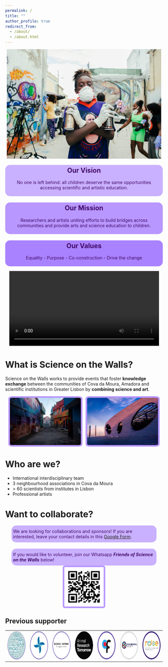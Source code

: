 ```yaml
---
permalink: /
title: ""
author_profile: true
redirect_from: 
  - /about/
  - /about.html
---
```


<div style="display: flex; justify-content: center; gap: 10px; margin-bottom: 20px;">
  <img src="/images/homepage/homepage.jpeg" alt="Cova da Moura Street" style="width: 98%;height: 350px; object-fit: cover;">
</div>

<div style="background-color:rgb(202, 177, 255); padding: 5px; color: #400868; text-align: center; border-radius: 15px; margin-bottom: 20px;">
  <h2 style="margin-top: 0;">Our Vision</h2>
  <p>No one is left behind: all children deserve the same opportunities accessing scientific and artistic education.</p>
</div>

<div style="background-color:rgb(184, 151, 255); padding: 5px; color: #400868; text-align: center; border-radius: 15px; margin-bottom: 20px;">
  <h2 style="margin-top: 0;">Our Mission</h2>
  <p>Researchers and artists uniting efforts to build bridges across communities and provide arts and science education to children.</p>
</div>

<div style="background-color:rgb(169, 130, 255); padding: 5px; color: #400868; text-align: center; border-radius: 15px; margin-bottom: 15px;">
  <h2 style="margin-top: 0;">Our Values</h2>
  <p>Equality - Purpose - Co-construction - Drive the change</p>
</div>

<div style="text-align: center; margin-bottom: 20px;">
  <video style="width: 95%; object-fit: cover;" controls controlslist="nodownload">
      <source src="/images/videos/IntroSOTW.mp4" type="video/mp4">
      Your browser does not support the video tag.
  </video>
</div>

What is Science on the Walls?
======

Science on the Walls works to provide events that foster **knowledge exchange** between the communities of Cova da Moura, Amadora and scientific institutions in Greater Lisbon by **combining science and art**.

<div style="display: flex; justify-content: center; gap: 10px; margin-bottom: 20px;">
  <img src="/images/homepage/cdm.jpeg" alt="Cova da Moura Street" style="border: 5px solid rgb(184, 151, 255); width: 45%; border-radius: 5%;">
  <img src="/images/homepage/cf.jpeg" alt="Scientific Institution" style="border: 5px solid rgb(184, 151, 255); width: 45%; border-radius: 5%;">
</div>


Who are we?
======

* International interdisciplinary team
* 3 neighbourhood associations in Cova da Moura
* \> 60 scientists from institutes in Lisbon
* Professional artists


Want to collaborate?
======


<div style="background-color:rgb(202, 177, 255); padding: 5px; color: #400868; text-align: left; border-radius: 15px; margin: 0px 20px 20px 20px;">
  <p style="margin-top: 5px;margin-bottom: 5px;">
    We are looking for collaborations and sponsors!
    If you are interested, leave your contact details in this <a href="https://docs.google.com/forms/d/e/1FAIpQLSfOI8H3haxp8JehcLqEXyI9n93dEOfjpNkAUIRq6KYkN71Z8A/viewform?usp=sf_link" target="_blank">Google Form</a>.</p>
</div>

<div style="background-color:rgb(202, 177, 255); padding: 5px; color: #400868; text-align: left; border-radius: 15px; margin: 0px 20px 0px 20px;">
  <p style="margin-top: 5px;margin-bottom: 5px;">
    If you would like to volunteer, join our Whatsapp <strong><i>Friends of Science on the Walls</i></strong> below!
  </p>
</div>

<div style="display: flex; justify-content: center; margin-bottom: 20px;">
  <img src="/images/homepage/friendofsotw.png" alt="Cova da Moura Street" style="border: 5px solid rgb(184, 151, 255); width: 25%; border-radius: 5%;">
</div>

Previous supporter
----

<!-- Table of sponsors each cell is a thumbnail -->

<table style="border-collapse: collapse; width: 100%; text-align: center; border: none;">
  <tr>
    <td style="border: none;"><img src="/images/homepage/sponsors/sponsor.png" alt="img1" style="border-radius: 50%; width: 90px; height: 90px;"></td>
    <td style="border: none;"><img src="/images/homepage/sponsors/moinho.png" alt="img1" style="border-radius: 50%; width: 90px; height: 90px;"></td>
    <td style="border: none;"><img src="/images/homepage/sponsors/agua_livre.png" alt="img1" style="border-radius: 50%; width: 90px; height: 90px;"></td>
    <td style="border: none;"><img src="/images/homepage/sponsors/ART.png" alt="img1" style="border-radius: 50%; width: 90px; height: 90px;"></td>
    <td style="border: none;"><img src="/images/homepage/sponsors/CF.png" alt="img1" style="border-radius: 50%; width: 90px; height: 90px;"></td>
    <td style="border: none;"><img src="/images/homepage/sponsors/g18.png" alt="img1" style="border-radius: 50%; width: 90px; height: 90px;"></td>
    <td style="border: none;"><img src="/images/homepage/sponsors/raise.png" alt="img1" style="border-radius: 50%; width: 90px; height: 90px;"></td>
  </tr>
</table>


